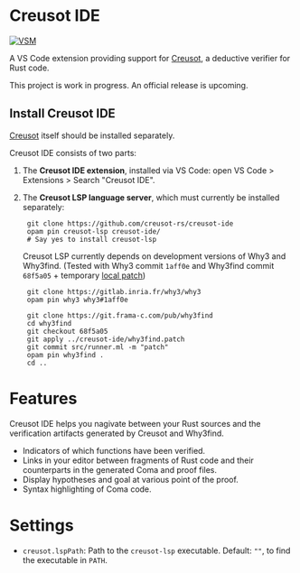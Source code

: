 # Creusot IDE

[![VSM][vsm-shield]][vsm]

[vsm-shield]: https://vsmarketplacebadges.dev/version-short/creusot-rs.creusot-ide.svg
[vsm]: https://marketplace.visualstudio.com/items?itemName=creusot-rs.creusot-ide

A VS Code extension providing support for [Creusot](https://github.com/creusot-rs/creusot), a deductive verifier for Rust code.

This project is work in progress. An official release is upcoming.

## Install Creusot IDE

[Creusot](https://github.com/creusot-rs/creusot) itself should be installed separately.

Creusot IDE consists of two parts:

1. The **Creusot IDE extension**, installed via VS Code: open VS Code > Extensions > Search "Creusot IDE".

2. The **Creusot LSP language server**, which must currently be installed separately:

        git clone https://github.com/creusot-rs/creusot-ide
        opam pin creusot-lsp creusot-ide/
        # Say yes to install creusot-lsp

    Creusot LSP currently depends on development versions of Why3 and Why3find.
    (Tested with Why3 commit `1aff0e` and Why3find commit `68f5a05` + temporary [local patch](./why3find.patch))

        git clone https://gitlab.inria.fr/why3/why3
        opam pin why3 why3#1aff0e

        git clone https://git.frama-c.com/pub/why3find
        cd why3find
        git checkout 68f5a05
        git apply ../creusot-ide/why3find.patch
        git commit src/runner.ml -m "patch"
        opam pin why3find .
        cd ..

# Features

Creusot IDE helps you nagivate between your Rust sources and the verification artifacts generated by Creusot and Why3find.

- Indicators of which functions have been verified.
- Links in your editor between fragments of Rust code and their counterparts in the generated Coma and proof files.
- Display hypotheses and goal at various point of the proof.
- Syntax highlighting of Coma code.

# Settings

- `creusot.lspPath`: Path to the `creusot-lsp` executable. Default: `""`, to find the executable in `PATH`.